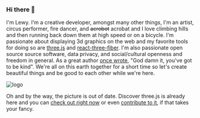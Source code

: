 ### Hi there 👋 

I'm Lewy. I'm a creative developer, amongst many other things, I'm an artist, circus performer, fire dancer, and ~~acrobot~~ acrobat and I love climbing hills and then running back down them at high speed or on a bicycle. I'm passionate about displaying 3d graphics on the web and my favorite tools for doing so are [three.js](https://github.com/mrdoob/three.js) and [react-three-fiber](https://github.com/pmndrs/react-three-fiber). I'm also passionate open source source software, data privacy, and social/cultural openness and freedom in general. As a great author [once wrote](https://www.goodreads.com/quotes/1889-hello-babies-welcome-to-earth-it-s-hot-in-the-summer), "God damn it, you've got to be kind". We're all on this earth together for a short time so let's create beautiful things and be good to each other while we're here. 

![logo](https://user-images.githubusercontent.com/5307958/149735892-905c6806-5a53-4aa0-a976-5d5ecc1e22f3.png)

Oh and by the way, the picture is out of date. Discover three.js is already here and you can [check out right now](https://discoverthreejs.com/) or even [contribute to it](https://github.com/looeee/discoverthreejs-site), if that takes your fancy. 

